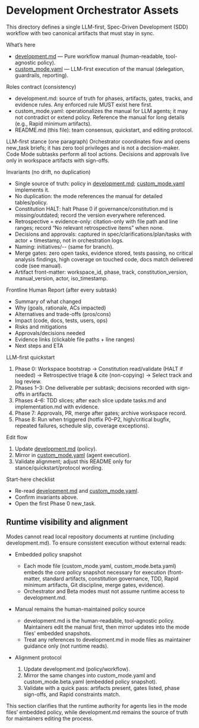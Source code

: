 # Development Orchestrator Assets

This directory defines a single LLM-first, Spec-Driven Development (SDD) workflow with two canonical artifacts that must stay in sync.

What’s here
- [development.md](modes/development-orchestrator/development.md) — Pure workflow manual (human-readable, tool-agnostic policy).
- [custom_mode.yaml](modes/development-orchestrator/custom_mode.yaml) — LLM-first execution of the manual (delegation, guardrails, reporting).

Roles contract (consistency)
- development.md: source of truth for phases, artifacts, gates, tracks, and evidence rules. Any enforced rule MUST exist here first.
- custom_mode.yaml: operationalizes the manual for LLM agents; it may not contradict or extend policy. Reference the manual for long details (e.g., Rapid minimum artifacts).
- README.md (this file): team consensus, quickstart, and editing protocol.

LLM-first stance (one paragraph)
Orchestrator coordinates flow and opens new_task briefs; it has zero tool privileges and is not a decision-maker. Code Mode subtasks perform all tool actions. Decisions and approvals live only in workspace artifacts with sign-offs.

Invariants (no drift, no duplication)
- Single source of truth: policy in [development.md](modes/development-orchestrator/development.md); [custom_mode.yaml](modes/development-orchestrator/custom_mode.yaml) implements it.
- No duplication: the mode references the manual for detailed tables/policy.
- Constitution HALT: halt Phase 0 if governance/constitution.md is missing/outdated; record the version everywhere referenced.
- Retrospective = evidence-only: citation-only with file path and line ranges; record “No relevant retrospective items” when none.
- Decisions and approvals: captured in spec/clarifications/plan/tasks with actor + timestamp, not in orchestration logs.
- Naming: initiatives/<YYYYMMDD-HHMM>-<type>-<name> (same for branch).
- Merge gates: zero open tasks, evidence stored, tests passing, no critical analysis findings, high coverage on touched code, docs match delivered code (see manual).
- Artifact front-matter: workspace_id, phase, track, constitution_version, manual_version, actor, iso_timestamp.

Frontline Human Report (after every subtask)
- Summary of what changed
- Why (goals, rationale, ACs impacted)
- Alternatives and trade-offs (pros/cons)
- Impact (code, docs, tests, users, ops)
- Risks and mitigations
- Approvals/decisions needed
- Evidence links (clickable file paths + line ranges)
- Next steps and ETA

LLM-first quickstart
1) Phase 0: Workspace bootstrap → Constitution read/validate (HALT if needed) → Retrospective triage & cite (non-copying) → Select track and log review.
2) Phases 1–3: One deliverable per subtask; decisions recorded with sign-offs in artifacts.
3) Phases 4–6: TDD slices; after each slice update tasks.md and implementation.md with evidence.
4) Phase 7: Approvals, PR, merge after gates; archive workspace record.
5) Phase 8: Run when triggered (hotfix P0–P2, high/critical bugfix, repeated failures, schedule slip, coverage exceptions).

Edit flow
1) Update [development.md](modes/development-orchestrator/development.md) (policy).
2) Mirror in [custom_mode.yaml](modes/development-orchestrator/custom_mode.yaml) (agent execution).
3) Validate alignment; adjust this README only for stance/quickstart/protocol wording.

Start-here checklist
- Re-read [development.md](modes/development-orchestrator/development.md) and [custom_mode.yaml](modes/development-orchestrator/custom_mode.yaml).
- Confirm invariants above.
- Open the first Phase 0 new_task.
## Runtime visibility and alignment

Modes cannot read local repository documents at runtime (including development.md). To ensure consistent execution without external reads:

- Embedded policy snapshot
  - Each mode file (custom_mode.yaml, custom_mode.beta.yaml) embeds the core policy snapshot necessary for execution (front-matter, standard artifacts, constitution governance, TDD, Rapid minimum artifacts, Git discipline, merge gates, evidence).
  - Orchestrator and Beta modes must not assume runtime access to development.md.

- Manual remains the human-maintained policy source
  - development.md is the human-readable, tool-agnostic policy. Maintainers edit the manual first, then mirror updates into the mode files’ embedded snapshots.
  - Treat any references to development.md in mode files as maintainer guidance only (not runtime reads).

- Alignment protocol
  1) Update development.md (policy/workflow).
  2) Mirror the same changes into custom_mode.yaml and custom_mode.beta.yaml (embedded policy snapshot).
  3) Validate with a quick pass: artifacts present, gates listed, phase sign-offs, and Rapid constraints match.

This section clarifies that the runtime authority for agents lies in the mode files’ embedded policy, while development.md remains the source of truth for maintainers editing the process.